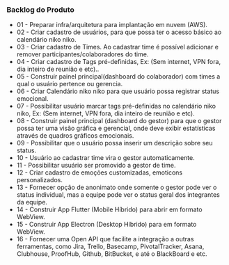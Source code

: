 ### Backlog do Produto

- 01 - Preparar infra/arquitetura para implantação em nuvem (AWS).
- 02 - Criar cadastro de usuários, para que possa ter o acesso básico ao calendário niko niko.
- 03 - Criar cadastro de Times. Ao cadastrar time é possível adicionar e remover participantes/colaboradores do time.
- 04 - Criar cadastro de Tags pré-definidas, Ex: (Sem internet, VPN fora, dia inteiro de reunião e etc)..
- 05 - Construir painel principal(dashboard do colaborador) com times a qual o usuário pertence ou gerencia.
- 06 - Criar Calendário niko niko para que usuário possa registrar status emocional.
- 07 - Possibilitar usuário marcar tags pré-definidas no calendário niko niko, Ex: (Sem internet, VPN fora, dia inteiro de reunião e etc).
- 08 - Construir painel principal (dashboard do gestor) para que o gestor possa ter uma visão gráfica e gerencial, onde deve exibir estatísticas através de quadros gráficos emocionais.
- 09 - Possibilitar que o usuário possa inserir um descrição sobre seu status.
- 10 - Usuário ao cadastrar time vira o gestor automaticamente.
- 11 - Possibilitar usuário ser promovido a gestor de time.
- 12 - Criar cadastro de emoções customizadas, emoticons personalizados.
- 13 - Fornecer opção de anonimato onde somente o gestor pode ver o status individual, mas a equipe pode ver o status geral dos integrantes da equipe.
- 14 - Construir App Flutter (Mobile Híbrido) para abrir em formato WebView.
- 15 - Construir App Electron (Desktop Híbrido) para em formato WebView.
- 16 - Fornecer uma Open API que facilite a integração a outras ferramentas, como Jira, Trello, Basecamp, PivotalTracker, Asana, Clubhouse, ProofHub, Github, BitBucket, e até o BlackBoard e etc.
